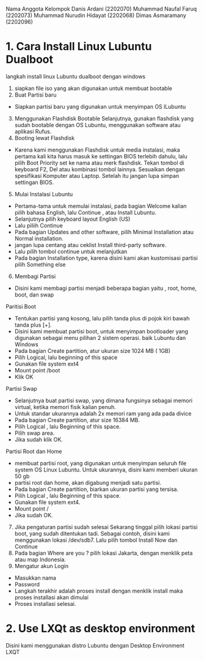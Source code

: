 Nama Anggota Kelompok
Danis Ardani (2202070)
Muhammad Naufal Faruq (2202073)
Muhammad Nurudin Hidayat (2202068)
Dimas Asmaramany (2202096)


# 1. Cara Install Linux Lubuntu Dualboot
langkah install linux Lubuntu dualboot dengan windows
1. siapkan file iso yang akan digunakan untuk membuat bootable
2. Buat Partisi baru
- Siapkan partisi baru yang digunakan untuk menyimpan OS lLubuntu
3.	Menggunakan Flashdisk Bootable
Selanjutnya,  gunakan flashdisk yang sudah bootable dengan OS Lubuntu, menggunakan software atau aplikasi Rufus.
4.	Booting lewat Flashdisk
- Karena kami menggunakan Flashdisk untuk media instalasi, maka pertama kali kita harus masuk ke settingan BIOS terlebih dahulu, lalu pilih Boot Priority set ke nama atau merk flashdisk. Tekan tombol di keyboard F2, Del atau kombinasi tombol lainnya. Sesuaikan dengan spesifikasi Komputer atau Laptop. Setelah itu jangan lupa simpan settingan BIOS.

5.	Mulai Instalasi Lubuntu
-	Pertama-tama untuk memulai instalasi, pada bagian Welcome kalian pilih bahasa English, lalu Continue , atau Install Lubuntu. 
-	Selanjutnya pilih keyboard layout English (US)
-	Lalu piliih Continue
-	Pada bagian Updates and other software,  pilih Minimal Installation atau Normal installation.
-	jangan lupa centang atau ceklist Install third-party software.
-	Lalu pilih tombol continue untuk melanjutkan
-	Pada bagian Installation type, karena disini kami akan kustomisasi partisi pilih Something else
6.	Membagi Partisi
-	Disini kami membagi partisi menjadi beberapa bagian yaitu , root, home, boot, dan swap

Paritisi Boot
-	Tentukan partisi yang kosong, lalu pilih tanda plus di pojok kiri bawah tanda plus [+].
-	Disini kami membuat partisi boot, untuk menyimpan bootloader yang digunakan sebagai menu pilihan 2 sistem operasi. baik Lubuntu dan Windows
-	Pada bagian Create partition, atur ukuran size 1024 MB ( 1GB)
-	Pilih Logical, lalu beginning of this space
-	Gunakan file system ext4
-	Mount point /boot
-	Klik OK

Partisi Swap
-	Selanjutnya buat partisi swap, yang dimana fungsinya sebagai memori virtual, ketika memori fisik kalian penuh.
-	Untuk standar ukurannya adalah 2x memori ram yang ada pada divice 
-	Pada bagian Create partition, atur size 16384 MB.
-	Pilih Logical , lalu Beginning of this space.
-	Pilih swap area.
-	Jika sudah klik OK.

Partisi Root dan Home
-	membuat partisi root, yang digunakan untuk menyimpan seluruh file system OS Linux Lubuntu. Untuk ukurannya, disini kami memberi ukuran 50 gb
-	partisi root dan home, akan digabung menjadi satu partisi.
-	Pada bagian Create partition, biarkan ukuran partisi yang tersisa.
-	Pilih Logical , lalu Beginning of this space.
-	Gunakan file system ext4.
-	Mount point /
-	Jika sudah OK.
7.	Jika pengaturan partisi sudah selesai Sekarang tinggal pilih lokasi partisi boot, yang sudah ditentukan tadi. Sebagai contoh, disini kami menggunakan lokasi /dev/sdb7.
Lalu pilih tombol Install Now dan Continue
8.	Pada bagian Where are you ? pilih lokasi Jakarta, dengan menklik peta atau map Indonesia.
9.	Mengatur akun Login
-	 Masukkan nama 
-	Password
-	Langkah terakhir adalah proses install dengan menklik install maka proses installasi akan dimulai
-	Proses installasi selesai.
 
# 2. Use LXQt as desktop environment 
Disini kami menggunakan distro Lubuntu dengan Desktop Environment LXQT
